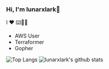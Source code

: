 ### Hi, I'm lunarxlark👋

I :heart: :keyboard::dog::tent:

- AWS User
- Terraformer
- Gopher

![Top Langs](https://github-readme-stats.vercel.app/api/top-langs/?username=lunarxlark&hide=html,css,Vim%20Snippet&theme=gruvbox)
![lunarxlark's github stats](https://github-readme-stats.vercel.app/api?username=lunarxlark&show_icons=true&count_private=true&line_height=40&theme=gruvbox)
